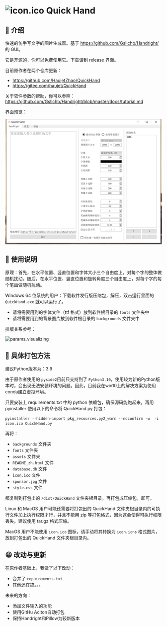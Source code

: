 # ![icon.ico](assets/icon.ico) Quick Hand

## 📝 介绍

快速的仿手写文字的图片生成器。基于 https://github.com/Gsllchb/Handright/ 的 GUI。

它是开源的，你可以免费使用它。下载请到 release 界面。

目前原作者在两个仓库更新：

- https://github.com/HaujetZhao/QuickHand
- https://gitee.com/haujet/QuickHand

关于软件参数的帮助，你可以参照：https://github.com/Gsllchb/Handright/blob/master/docs/tutorial.md

界面预览：

![image-20200808220817456](assets/image-20200808220817456.png)

## 🔮 使用说明

原理：首先，在水平位置、竖直位置和字体大小三个自由度上，对每个字的整体做随机扰动。随后，在水平位置、竖直位置和旋转角度三个自由度上，对每个字的每个笔画做随机扰动。

Windows 64 位系统的用户：下载软件发行版压缩包，解压，双击运行里面的 `QuickHand.exe` 就可以运行了。

- 请将需要用到的字体文件（ttf 格式）放到软件根目录的 `fonts` 文件夹中
- 请将需要用到的背景图片放到软件根目录的 `backgrounds` 文件夹中

排版关系参考：

![params_visualizing](assets/params_visualizing.png)

## 🔨 具体打包方法

建议Python版本为：3.9

由于原作者使用的 `pyside2`目前只支持到了 `Python3.10`，使用较为新的Python版本时，会出现无法安装环境的问题。因此，目前我在win10上的解决方案为使用conda建立虚拟环境。

只要安装上 requirements.txt 中的 python 依赖包，确保源码能跑起来，再用 pyinstaller 使用以下的命令将 QuickHand.py 打包：

```
pyinstaller --hidden-import pkg_resources.py2_warn --noconfirm -w  -i icon.ico QuickHand.py

```

再将：

- `backgrounds` 文件夹
- `fonts` 文件夹
- `assets` 文件夹
- `README_zh.html` 文件
- `database.db` 文件
- `icon.ico` 文件
- `sponsor.jpg` 文件
- `style.css` 文件

都复制到打包出的 `/dist/QuickHand` 文件夹根目录，再打包成压缩包，即可。

Linux 和 MacOS 用户可能还需要将打包出的 QuickHand 文件夹根目录内的可执行文件加上执行权限才行，并且不能用 zip 等打包格式，因为这会使得可执行权限丢失。建议使用 tar.gz 格式压缩。

MacOS 用户不能使用 `icon.ico` 图标，请手动将其转换为 `icon.icns` 格式图片，放到打包出的 QuickHand 文件夹根目录内。

## 😀 改动与更新

在原作者基础上，我做了以下改动：

* 合并了 `repuirements.txt`
* 其他还在搞。。。

未来的方向：

* 添加文件输入的功能
* 使用GitHu Aciton自动打包
* 保持Handright和Pillow为较新版本
